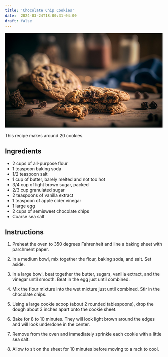 ```yaml
---
title: 'Chocolate Chip Cookies'
date:  2024-03-24T18:00:31-04:00
draft: false
---
```


![cookie](chocolate_chip_cookie.jpg)

This recipe makes around 20 cookies.

## Ingredients

* 2 cups of all-purpose flour
* 1 teaspoon baking soda
* 1/2 teaspoon salt
* 1 cup of butter, barely melted and not too hot
* 3/4 cup of light brown sugar, packed
* 2/3 cup granulated sugar
* 2 teaspoons of vanilla extract
* 1 teaspoon of apple cider vinegar
* 1 large egg
* 2 cups of semisweet chocolate chips
* Coarse sea salt

## Instructions

1. Preheat the oven to 350 degrees Fahrenheit and line a baking sheet with parchment paper.

2. In a medium bowl, mix together the flour, baking soda, and salt. Set aside.

3. In a large bowl, beat together the butter, sugars, vanilla extract, and the vinegar until smooth. Beat in the egg just until combined.

4. Mix the flour mixture into the wet mixture just until combined. Stir in the chocolate chips.

5. Using a large cookie scoop (about 2 rounded tablespoons), drop the dough about 3 inches apart onto the cookie sheet.

6. Bake for 8 to 10 minutes. They will look light brown around the edges and will look underdone in the center.

7. Remove from the oven and immediately sprinkle each cookie with a little sea salt.

8. Allow to sit on the sheet for 10 minutes before moving to a rack to cool.
